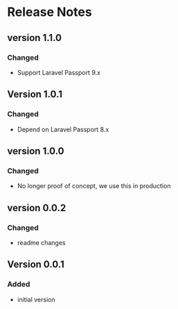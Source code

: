# Release Notes

## version 1.1.0
### Changed

- Support Laravel Passport 9.x

## Version 1.0.1
### Changed

- Depend on Laravel Passport 8.x

## version 1.0.0
### Changed

- No longer proof of concept, we use this in production

## version 0.0.2
### Changed

- readme changes

## Version 0.0.1
### Added
- initial version
